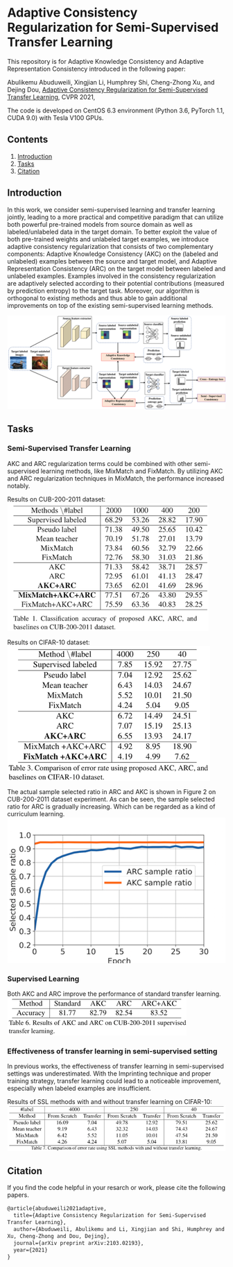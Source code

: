 # Adaptive Consistency Regularization for Semi-Supervised Transfer Learning

This repository is for Adaptive Knowledge Consistency and Adaptive Representation Consistency introduced in the following paper:
 
Abulikemu Abuduweili, Xingjian Li, Humphrey Shi, Cheng-Zhong Xu, and Dejing Dou, [Adaptive Consistency Regularization for Semi-Supervised Transfer Learning](https://arxiv.org/abs/2103.02193), CVPR 2021,  
 

The code is developed on CentOS 6.3 environment (Python 3.6, PyTorch 1.1, CUDA 9.0) with Tesla V100 GPUs.

## Contents
1. [Introduction](#Introduction)
2. [Tasks](#Tasks)
3. [Citation](#citation)


## Introduction
In this work, we consider semi-supervised learning and transfer learning jointly, 
leading to a more practical and competitive paradigm that can utilize both powerful pre-trained models from source domain as well as labeled/unlabeled data in the target domain. 
To better exploit the value of both pre-trained weights and unlabeled target examples, we introduce adaptive consistency regularization that consists of two complementary components: 
Adaptive Knowledge Consistency (AKC) on the (labeled and unlabeled) examples between the source and target model, 
and Adaptive Representation Consistency (ARC) on the target model between labeled and unlabeled examples. 
Examples involved in the consistency regularization are adaptively selected according to their potential contributions (measured by prediction entropy) to
the target task.  Moreover, our algorithm is orthogonal to existing methods and thus able to gain additional improvements on top of the existing semi-supervised learning methods.

![model](figs/model.png)

## Tasks
### Semi-Supervised Transfer Learning 
AKC and ARC regularization terms could be combined with other semi-supervised learning methods, 
like MixMatch and FixMatch. By utilizing AKC and ARC regularization techniques in MixMatch, the performance increased notably.

Results on CUB-200-2011 dataset:  
![cub200](figs/cub200.png)

Results on CIFAR-10 dataset:  
![cifar10](figs/cifar10.png)

The actual sample selected ratio in ARC and AKC is shown in Figure 2 on CUB-200-2011 dataset experiment. 
As can be seen, the sample selected ratio for ARC is gradually increasing. Which can be regarded as a kind of curriculum learning.  
![sample_ratio](figs/sample_ratio.png)

### Supervised Learning 
Both AKC and ARC improve the performance of standard transfer learning.    
![supervised](figs/supervised.png)

### Effectiveness of transfer learning in semi-supervised setting
In previous works, the effectiveness of transfer learning in semi-supervised settings was underestimated. 
With the Imprinting technique and proper training strategy, transfer learning could lead to a noticeable improvement, especially when labeled examples are insufficient.

Results of SSL methods with and without transfer learning on CIFAR-10:  
![tf_ssl](figs/tf_ssl.png)  


## Citation
If you find the code helpful in your resarch or work, please cite the following papers.
```
@article{abuduweili2021adaptive,
  title={Adaptive Consistency Regularization for Semi-Supervised Transfer Learning},
  author={Abuduweili, Abulikemu and Li, Xingjian and Shi, Humphrey and Xu, Cheng-Zhong and Dou, Dejing},
  journal={arXiv preprint arXiv:2103.02193},
  year={2021}
}
```
